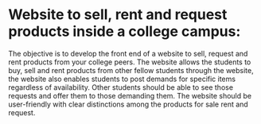 # Website to sell, rent and request products inside a college campus:

The objective is to develop the front end of a website to sell, request and rent products from your college peers. The website allows the students to buy, sell and rent products from other fellow students through the website, the website also enables students to post demands for specific items regardless of availability. Other students should be able to see those requests and offer them to those demanding them. The website should be user-friendly with clear distinctions among the products for sale rent and request.
